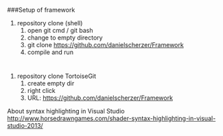 ###Setup of framework
1. repository clone (shell)
    1. open git cmd / git bash
    1. change to empty directory
    1. git clone https://github.com/danielscherzer/Framework
    1. compile and run

#
1. repository clone TortoiseGit
	1. create empty dir
	1. right click <git clone...>
	1. URL: https://github.com/danielscherzer/Framework

About syntax highlighting in Visual Studio http://www.horsedrawngames.com/shader-syntax-highlighting-in-visual-studio-2013/
